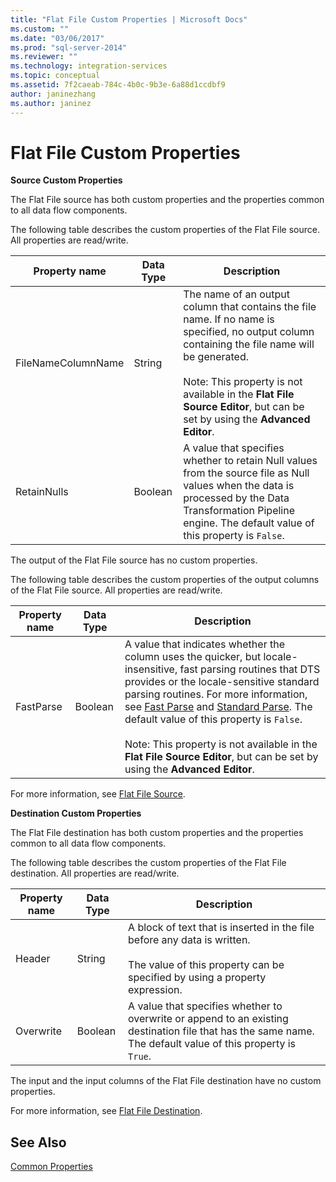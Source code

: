 ```yaml
---
title: "Flat File Custom Properties | Microsoft Docs"
ms.custom: ""
ms.date: "03/06/2017"
ms.prod: "sql-server-2014"
ms.reviewer: ""
ms.technology: integration-services
ms.topic: conceptual
ms.assetid: 7f2caeab-784c-4b0c-9b3e-6a88d1ccdbf9
author: janinezhang
ms.author: janinez
---
```

# Flat File Custom Properties
  **Source Custom Properties**  
  
 The Flat File source has both custom properties and the properties common to all data flow components.  
  
 The following table describes the custom properties of the Flat File source. All properties are read/write.  
  
|Property name|Data Type|Description|  
|-------------------|---------------|-----------------|  
|FileNameColumnName|String|The name of an output column that contains the file name. If no name is specified, no output column containing the file name will be generated.<br /><br /> Note: This property is not available in the **Flat File Source Editor**, but can be set by using the **Advanced Editor**.|  
|RetainNulls|Boolean|A value that specifies whether to retain Null values from the source file as Null values when the data is processed by the Data Transformation Pipeline engine. The default value of this property is `False`.|  
  
 The output of the Flat File source has no custom properties.  
  
 The following table describes the custom properties of the output columns of the Flat File source. All properties are read/write.  
  
|Property name|Data Type|Description|  
|-------------------|---------------|-----------------|  
|FastParse|Boolean|A value that indicates whether the column uses the quicker, but locale-insensitive, fast parsing routines that DTS provides or the locale-sensitive standard parsing routines. For more information, see [Fast Parse](../fast-parse.md) and [Standard Parse](../standard-parse.md). The default value of this property is `False`.<br /><br /> Note: This property is not available in the **Flat File Source Editor**, but can be set by using the **Advanced Editor**.|  
  
 For more information, see [Flat File Source](flat-file-source.md).  
  
 **Destination Custom Properties**  
  
 The Flat File destination has both custom properties and the properties common to all data flow components.  
  
 The following table describes the custom properties of the Flat File destination. All properties are read/write.  
  
|Property name|Data Type|Description|  
|-------------------|---------------|-----------------|  
|Header|String|A block of text that is inserted in the file before any data is written.<br /><br /> The value of this property can be specified by using a property expression.|  
|Overwrite|Boolean|A value that specifies whether to overwrite or append to an existing destination file that has the same name. The default value of this property is `True`.|  
  
 The input and the input columns of the Flat File destination have no custom properties.  
  
 For more information, see [Flat File Destination](flat-file-destination.md).  
  
## See Also  
 [Common Properties](../common-properties.md)  
  
  
